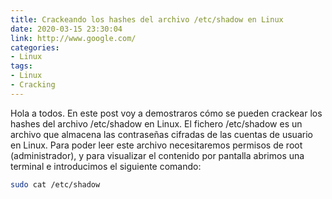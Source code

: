 ```yaml
---
title: Crackeando los hashes del archivo /etc/shadow en Linux 
date: 2020-03-15 23:30:04
link: http://www.google.com/
categories:
- Linux
tags:
- Linux
- Cracking
---
```


Hola a todos. En este post voy a demostraros cómo se pueden crackear los hashes del archivo /etc/shadow en Linux. El fichero /etc/shadow es un archivo que almacena las contraseñas cifradas de las cuentas de usuario en Linux. Para poder leer este archivo necesitaremos permisos de root (administrador), y para visualizar el contenido por pantalla abrimos una terminal e introducimos el siguiente comando: 

```sh
sudo cat /etc/shadow
```
